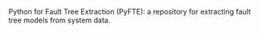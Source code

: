 Python for Fault Tree Extraction (PyFTE): a repository for extracting fault tree models from system data.
